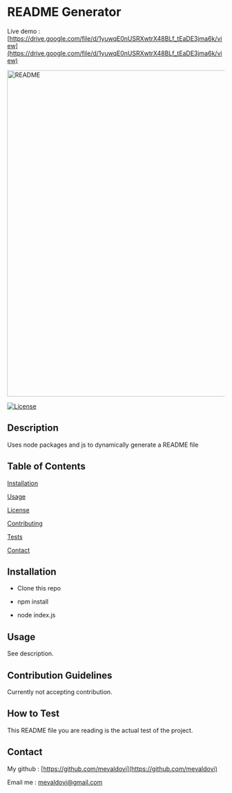 # README Generator
Live demo : [https://drive.google.com/file/d/1yuwqE0nUSRXwtrX48BLf_tEaDE3jma6k/view](https://drive.google.com/file/d/1yuwqE0nUSRXwtrX48BLf_tEaDE3jma6k/view)

<img width="755" alt="README" src="https://user-images.githubusercontent.com/83307023/135497661-5985f554-998b-4584-b726-0eb2243992fe.PNG">


  [![License](https://img.shields.io/badge/License-MIT-yellow.svg)](https://opensource.org/licenses/MIT)

## Description

Uses node packages and js to dynamically generate a README file

## Table of Contents
[Installation](#Installation)  

[Usage](#Usage)

[License](#License)  

[Contributing](#Contribution-Guidelines) 

[Tests](#How-To-Test)

[Contact](#Contact)  

## Installation

- Clone this repo

- npm install 

- node index.js

## Usage

See description.

## Contribution Guidelines

Currently not accepting contribution.

## How to Test

This README file you are reading is the actual test of the project.



## Contact

My github : [https://github.com/mevaldovi](https://github.com/mevaldovi)

Email me : mevaldovi@gmail.com  

